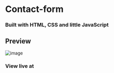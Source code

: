 # Contact-form
### Built with HTML, CSS and little JavaScript

## Preview

![image](https://github.com/user-attachments/assets/d885aef9-99e8-471d-b7ca-7d8a22cdbb09)


### View live at 
